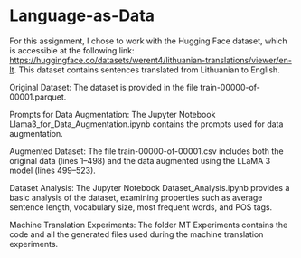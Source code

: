 # Language-as-Data

For this assignment, I chose to work with the Hugging Face dataset, which is accessible at the following link: https://huggingface.co/datasets/werent4/lithuanian-translations/viewer/en-lt. This dataset contains sentences translated from Lithuanian to English.

Original Dataset: The dataset is provided in the file train-00000-of-00001.parquet.

Prompts for Data Augmentation: The Jupyter Notebook Llama3_for_Data_Augmentation.ipynb contains the prompts used for data augmentation.

Augmented Dataset: The file train-00000-of-00001.csv includes both the original data (lines 1–498) and the data augmented using the LLaMA 3 model (lines 499–523).

Dataset Analysis: The Jupyter Notebook Dataset_Analysis.ipynb provides a basic analysis of the dataset, examining properties such as average sentence length, vocabulary size, most frequent words, and POS tags.

Machine Translation Experiments: The folder MT Experiments contains the code and all the generated files used during the machine translation experiments.
